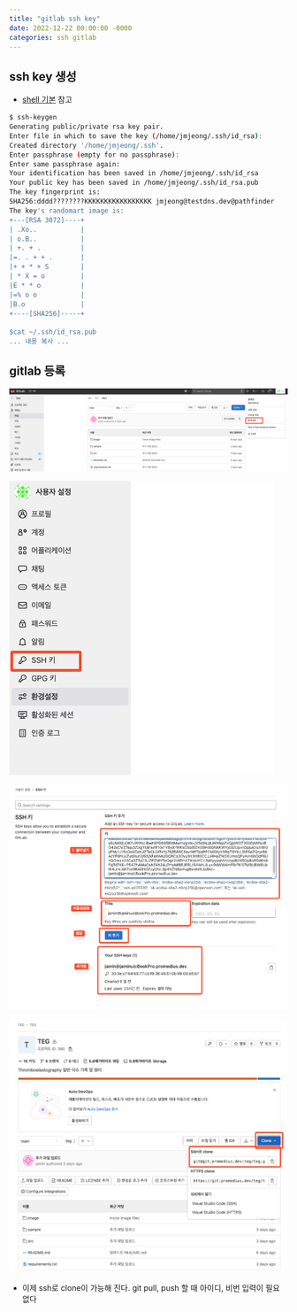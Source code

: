 ```yaml
---
title: "gitlab ssh key"
date: 2022-12-22 00:00:00 -0000
categories: ssh gitlab
---
```


## ssh key 생성
- [shell 기본](https://git.testdns.dev/documents/home/-/wikis/shell%20bash%20기준) 참고
```bash
$ ssh-keygen
Generating public/private rsa key pair.
Enter file in which to save the key (/home/jmjeong/.ssh/id_rsa): 
Created directory '/home/jmjeong/.ssh'.
Enter passphrase (empty for no passphrase): 
Enter same passphrase again: 
Your identification has been saved in /home/jmjeong/.ssh/id_rsa
Your public key has been saved in /home/jmjeong/.ssh/id_rsa.pub
The key fingerprint is:
SHA256:dddd????????KKKKKKKKKKKKKKKKK jmjeong@testdns.dev@pathfinder
The key's randomart image is:
+---[RSA 3072]----+
| .Xo..           |
| o.B..           |
| +. + .          |
|=. . + + .       |
|+ + * + S        |
| * X = o         |
|E * * o          |
|=% o o           |
|B.o              |
+----[SHA256]-----+

$cat ~/.ssh/id_rsa.pub
... 내용 복사 ...
```

## gitlab 등록
![SCR-20220520-jwc](https://raw.githubusercontent.com/JaminJeong/blog/main/_posts/uploads/3dfbce71ec6f00269d5d6085f59807ac/SCR-20220520-jwc.png)

![SCR-20220520-jzu](https://raw.githubusercontent.com/JaminJeong/blog/main/_posts/uploads/fbba95f9d02d5a234b39ad270f548637/SCR-20220520-jzu.png)

![SCR-20220520-k0s](https://raw.githubusercontent.com/JaminJeong/blog/main/_posts/uploads/09e6a1a1fb2dc758dab67eb81e756499/SCR-20220520-k0s.png)

![SCR-20220520-k2d](https://raw.githubusercontent.com/JaminJeong/blog/main/_posts/uploads/05028368d07fa3ad6590d1d322a87dd9/SCR-20220520-k2d.png)

- 이제 ssh로 clone이 가능해 진다. git pull, push 할 때 아이디, 비번 입력이 필요 없다